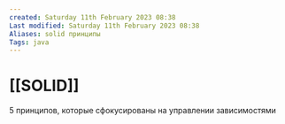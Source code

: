 ```yaml
---
created: Saturday 11th February 2023 08:38
Last modified: Saturday 11th February 2023 08:38
Aliases: solid принципы
Tags: java
---
```


# [[SOLID]]

5 принципов, которые сфокусированы на управлении зависимостями


